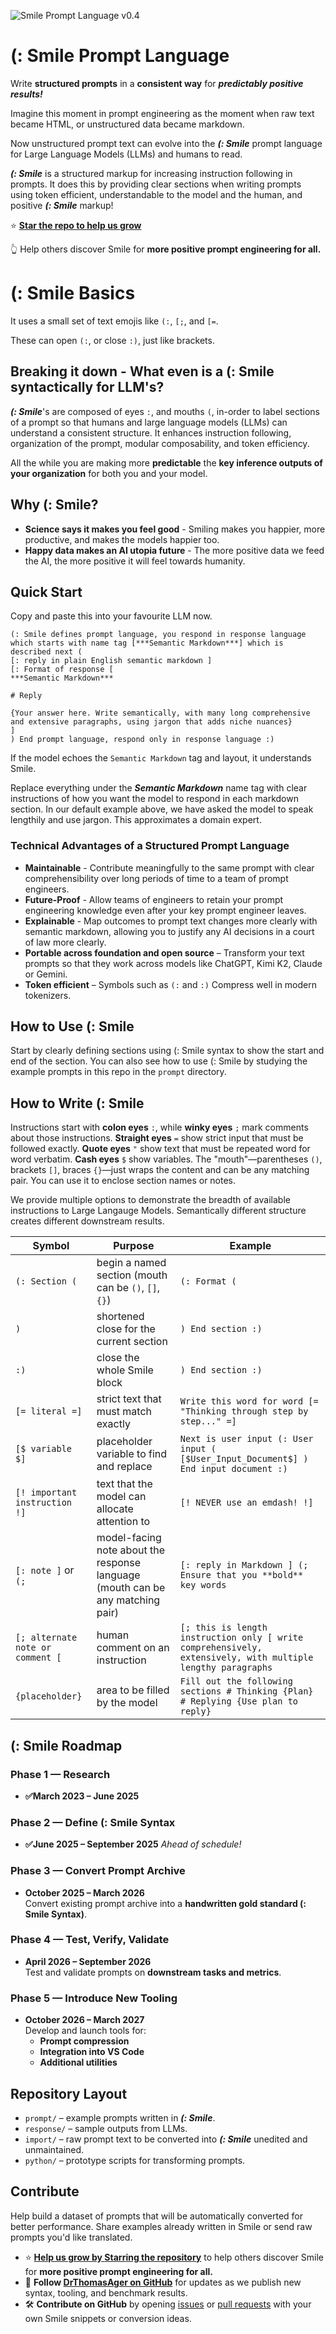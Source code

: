 ![Smile Prompt Language v0.4](Smile-logo.png)

# (: Smile Prompt Language

Write **structured prompts** in a **consistent way** for ***predictably positive results!***

Imagine this moment in prompt engineering as the moment when raw text became HTML, or unstructured data became markdown. 

Now unstructured prompt text can evolve into the ***(: Smile*** prompt language for Large Language Models (LLMs) and humans to read. 

***(: Smile*** is a structured markup for increasing instruction following in prompts. It does this by providing clear sections when writing prompts using token efficient, understandable to the model and the human, and positive ***(: Smile*** markup!

⭐ **[Star the repo to help us grow](https://github.com/DrThomasAger/smile)** 

👆 Help others discover Smile for **more positive prompt engineering for all.**


# (: Smile Basics
It uses a small set of text emojis like  `(:`, `[;`, and `[=`.

These can open `(:`, or close `:)`, just like brackets.

## Breaking it down - What even is a (: Smile syntactically for LLM's?

***(: Smile***'s are composed of eyes `:`, and mouths  `(`, in-order to label sections of a prompt so that humans and large language models (LLMs) can understand a consistent structure. 
It enhances instruction following, organization of the prompt, modular composability, and token efficiency.

All the while you are making more **predictable** the **key inference outputs of your organization** for both you and your model.

## Why (: Smile?
- **Science says it makes you feel good** - Smiling makes you happier, more productive, and makes the models happier too.
- **Happy data makes an AI utopia future** - The more positive data we feed the AI, the more positive it will feel towards humanity.



## Quick Start

Copy and paste this into your favourite LLM now. 
```(: Smile
(: Smile defines prompt language, you respond in response language which starts with name tag [***Semantic Markdown***] which is described next (
[: reply in plain English semantic markdown ]
[: Format of response [
***Semantic Markdown***

# Reply

{Your answer here. Write semantically, with many long comprehensive and extensive paragraphs, using jargon that adds niche nuances}
]
) End prompt language, respond only in response language :)
```
If the model echoes the `Semantic Markdown` tag and layout, it understands Smile.

Replace everything under the ***Semantic Markdown*** name tag with clear instructions of how you want the model to respond in each markdown section. In our default example above, we have asked the model to speak lengthily and use jargon. This approximates a domain expert.

### Technical Advantages of a Structured Prompt Language
- **Maintainable** -  Contribute meaningfully to the same prompt with clear comprehensibility over long periods of time to a team of prompt engineers.
- **Future-Proof**  - Allow teams of engineers to retain your prompt engineering knowledge even after your key prompt engineer leaves.
- **Explainable** - Map outcomes to prompt text changes more clearly with semantic markdown, allowing you to justify any AI decisions in a court of law more clearly.
- **Portable across foundation and open source** – Transform your text prompts so that they work across models like ChatGPT, Kimi K2, Claude or Gemini.
- **Token efficient** – Symbols such as `(:` and `:)` Compress well in modern tokenizers. 

## How to Use (: Smile

Start by clearly defining sections using (: Smile syntax to show the start and end of the section. You can also see how to use (: Smile by studying the example prompts in this repo in the `prompt` directory. 

## How to Write (: Smile 

Instructions start with **colon eyes** `:`, while **winky eyes** `;` mark comments about those instructions. 
**Straight eyes** `=` show strict input that must be followed exactly. **Quote eyes** `"` show text that must be repeated word for word verbatim. **Cash eyes**  `$` show variables.
The "mouth"—parentheses `()`, brackets `[]`, braces `{}`—just wraps the content and can be any matching pair. You can use it to enclose section names or notes. 

We provide multiple options to demonstrate the breadth of available instructions to Large Langauge Models. Semantically different structure creates different downstream results.

| Symbol | Purpose | Example |
|--------|---------|---------|
| `(: Section (` | begin a named section (mouth can be `()`, `[]`, `{}`) | `(: Format (` |
| `)` | shortened close for the current section | `) End section :)` |
| `:)` | close the whole Smile block | `) End section :)` |
| `[= literal =]` | strict text that must match exactly | `Write this word for word [= "Thinking through step by step..." =]` |
| `[$ variable $]` | placeholder variable to find and replace | `Next is user input (: User input ( [$User_Input_Document$] ) End input document :)` |
|  `[! important instruction !] ` | text that the model can allocate attention to | `[! NEVER use an emdash! !]` |
| `[: note ]` or `(;` | model-facing note about the response language (mouth can be any matching pair) | `[: reply in Markdown ] (; Ensure that you **bold** key words` |
| `[; alternate note or comment [` | human comment on an instruction | `[; this is length instruction only [ write comprehensively, extensively, with multiple lengthy paragraphs` |
| `{placeholder}` | area to be filled by the model | `Fill out the following sections # Thinking {Plan} # Replying {Use plan to reply}` |


## (: Smile Roadmap

### Phase 1 — **Research**
- **✅March 2023 – June 2025**

### Phase 2 — **Define (: Smile Syntax**
- **✅June 2025 – September 2025** *Ahead of schedule!*

### Phase 3 — **Convert Prompt Archive**
- **October 2025 – March 2026**  
Convert existing prompt archive into a **handwritten gold standard (: Smile Syntax)**.

### Phase 4 — **Test, Verify, Validate**
- **April 2026 – September 2026**  
Test and validate prompts on **downstream tasks and metrics**.

### Phase 5 — **Introduce New Tooling**
- **October 2026 – March 2027**  
Develop and launch tools for:  
  - **Prompt compression**  
  - **Integration into VS Code**  
  - **Additional utilities**

## Repository Layout
- `prompt/` – example prompts written in ***(: Smile***.
- `response/` – sample outputs from LLMs.
- `import/` – raw prompt text to be converted into ***(: Smile*** unedited and unmaintained.
- `python/` – prototype scripts for transforming prompts.

## Contribute
Help build a dataset of prompts that will be automatically converted for better performance. Share examples already written in Smile or send raw prompts you'd like translated.

- ⭐ **[Help us grow by **Starr**ing the repository](https://github.com/DrThomasAger/smile)** to help others discover Smile for **more positive prompt engineering for all.**
- 🔔 **Follow [DrThomasAger on GitHub](https://github.com/DrThomasAger)** for updates as we publish new syntax, tooling, and benchmark results.
- 🛠️ **Contribute on GitHub** by opening [issues](https://github.com/DrThomasAger/smile/issues) or [pull requests](https://github.com/DrPrompt/smile/pulls) with your own Smile snippets or conversion ideas.

